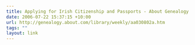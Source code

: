 ```yaml
---
title: Applying for Irish Citizenship and Passports - About Genealogy
date: 2006-07-22 15:37:15 +10:00
url: http://genealogy.about.com/library/weekly/aa030802a.htm
tags: ""
layout: link
---
```

